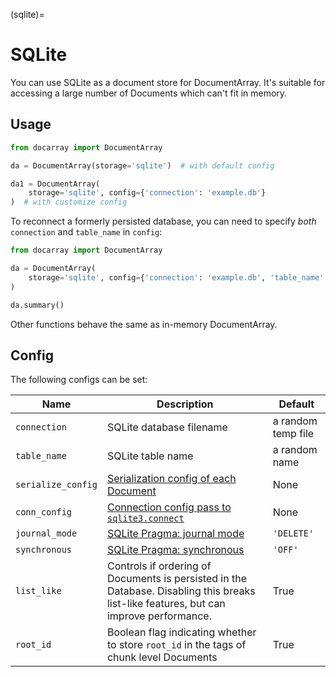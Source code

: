(sqlite)=
# SQLite

You can use SQLite as a document store for DocumentArray. It's suitable for accessing a large number of Documents which can't fit in memory.

## Usage

```python
from docarray import DocumentArray

da = DocumentArray(storage='sqlite')  # with default config

da1 = DocumentArray(
    storage='sqlite', config={'connection': 'example.db'}
)  # with customize config
```

To reconnect a formerly persisted database, you can need to specify *both* `connection` and `table_name` in `config`:

```python
from docarray import DocumentArray

da = DocumentArray(
    storage='sqlite', config={'connection': 'example.db', 'table_name': 'mine'}
)

da.summary()
```

Other functions behave the same as in-memory DocumentArray.

## Config

The following configs can be set:

| Name               | Description                                                                                                                            | Default            |
|--------------------|----------------------------------------------------------------------------------------------------------------------------------------|--------------------|
| `connection`       | SQLite database filename                                                                                                               | a random temp file |
| `table_name`       | SQLite table name                                                                                                                      | a random name      |
| `serialize_config` | [Serialization config of each Document](../../../fundamentals/document/serialization.md)                                               | None               |
| `conn_config`      | [Connection config pass to `sqlite3.connect`](https://docs.python.org/3/library/sqlite3.html#sqlite3.Connection)                       | None               |
| `journal_mode`     | [SQLite Pragma: journal mode](https://www.sqlite.org/pragma.html#pragma_journal_mode)                                                  | `'DELETE'`         |
| `synchronous`      | [SQLite Pragma: synchronous](https://www.sqlite.org/pragma.html#pragma_synchronous)                                                    | `'OFF'`            |
| `list_like`        | Controls if ordering of Documents is persisted in the Database. Disabling this breaks list-like features, but can improve performance. | True               |
| `root_id`          | Boolean flag indicating whether to store `root_id` in the tags of chunk level Documents                                                | True               |
